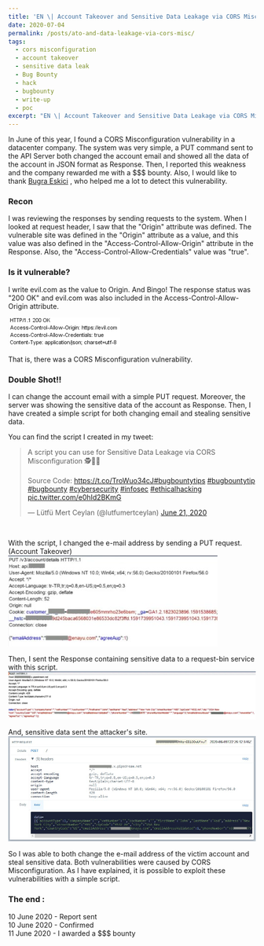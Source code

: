 ```yaml
---
title: 'EN \| Account Takeover and Sensitive Data Leakage via CORS Misconfiguration'
date: 2020-07-04
permalink: /posts/ato-and-data-leakage-via-cors-misc/
tags:
  - cors misconfiguration
  - account takeover
  - sensitive data leak
  - Bug Bounty
  - hack
  - bugbounty
  - write-up
  - poc
excerpt: "EN \| Account Takeover and Sensitive Data Leakage via CORS Misconfiguration<br><img src='/images/pp.jpeg'>"
---
```


In June of this year, I found a CORS Misconfiguration vulnerability in a datacenter company. The system was very simple, a PUT command sent to the API Server
both changed the account email and showed all the data of the account in JSON format as Response. Then, I reported this weakness and the company rewarded me 
with a $$$ bounty. Also, I would like to thank <a href="https://twitter.com/bugraeskici">Bugra Eskici</a> , who helped me a lot to detect this vulnerability.

### Recon
I was reviewing the responses by sending requests to the system. When I looked at request header, I saw that the "Origin" attribute was defined.
The vulnerable site was defined in the "Origin" attribute as a value, and this value was also defined in the "Access-Control-Allow-Origin" attribute in the Response.
Also, the "Access-Control-Allow-Credentials" value was "true".

### Is it vulnerable?
I write evil.com as the value to Origin. And Bingo! The response status was "200 OK" and evil.com was also included in the Access-Control-Allow-Origin attribute.<br>

<img src="/images/corsheader.png"><br>

That is, there was a CORS Misconfiguration vulnerability.

### Double Shot!!
I can change the account email with a simple PUT request. Moreover, the server was showing the sensitive data of the account as Response. Then, I have created a simple
script for both changing email and stealing sensitive data.

You can find the script I created in my tweet:
<blockquote class="twitter-tweet"><p lang="en" dir="ltr">A script you can use for Sensitive Data Leakage via CORS Misconfiguration 🕵️🧙‍♂️<br><br>Source Code: <a href="https://t.co/TroWuo34cJ">https://t.co/TroWuo34cJ</a><a href="https://twitter.com/hashtag/bugbountytips?src=hash&amp;ref_src=twsrc%5Etfw">#bugbountytips</a> <a href="https://twitter.com/hashtag/bugbountytip?src=hash&amp;ref_src=twsrc%5Etfw">#bugbountytip</a> <a href="https://twitter.com/hashtag/bugbounty?src=hash&amp;ref_src=twsrc%5Etfw">#bugbounty</a> <a href="https://twitter.com/hashtag/cybersecurity?src=hash&amp;ref_src=twsrc%5Etfw">#cybersecurity</a> <a href="https://twitter.com/hashtag/infosec?src=hash&amp;ref_src=twsrc%5Etfw">#infosec</a> <a href="https://twitter.com/hashtag/ethicalhacking?src=hash&amp;ref_src=twsrc%5Etfw">#ethicalhacking</a> <a href="https://t.co/e0hId2BKmG">pic.twitter.com/e0hId2BKmG</a></p>&mdash; Lütfü Mert Ceylan (@lutfumertceylan) <a href="https://twitter.com/lutfumertceylan/status/1274829687177515011?ref_src=twsrc%5Etfw">June 21, 2020</a></blockquote> <script async src="https://platform.twitter.com/widgets.js" charset="utf-8"></script><br>

With the script, I changed the e-mail address by sending a PUT request. (Account Takeover)
<img src="/images/putreqcors.jpg"><br>

Then, I sent the Response containing sensitive data to a request-bin service with this script.
<img src="/images/respcors.jpg"><br>

And, sensitive data sent the attacker's site.
<img src="/images/sensdatacors.jpg"><br>

So I was able to both change the e-mail address of the victim account and steal sensitive data. Both vulnerabilities were caused by CORS Misconfiguration.
As I have explained, it is possible to exploit these vulnerabilities with a simple script.

### The end :

10 June 2020 - Report sent<br>
10 June 2020 - Confirmed <br>
11 June 2020 - I awarded a $$$ bounty<br>
